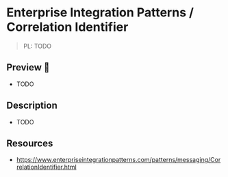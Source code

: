 # Enterprise Integration Patterns / Correlation Identifier

> PL: TODO

## Preview 🎉

* TODO

## Description

* TODO

## Resources

* <https://www.enterpriseintegrationpatterns.com/patterns/messaging/CorrelationIdentifier.html>
